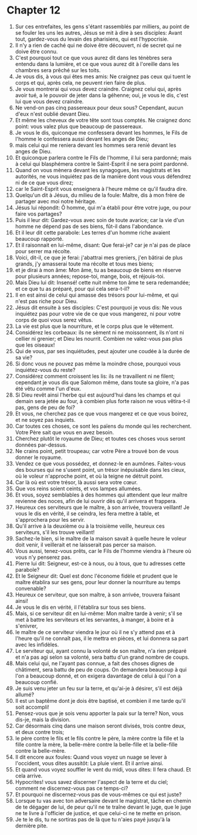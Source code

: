 # Chapter 12

1. Sur ces entrefaites, les gens s'étant rassemblés par milliers, au point de se fouler les uns les autres, Jésus se mit à dire à ses disciples: Avant tout, gardez-vous du levain des pharisiens, qui est l'hypocrisie.
2. Il n'y a rien de caché qui ne doive être découvert, ni de secret qui ne doive être connu.
3. C'est pourquoi tout ce que vous aurez dit dans les ténèbres sera entendu dans la lumière, et ce que vous aurez dit à l'oreille dans les chambres sera prêché sur les toits.
4. Je vous dis, à vous qui êtes mes amis: Ne craignez pas ceux qui tuent le corps et qui, après cela, ne peuvent rien faire de plus.
5. Je vous montrerai qui vous devez craindre. Craignez celui qui, après avoir tué, a le pouvoir de jeter dans la géhenne; oui, je vous le dis, c'est lui que vous devez craindre.
6. Ne vend-on pas cinq passereaux pour deux sous? Cependant, aucun d'eux n'est oublié devant Dieu.
7. Et même les cheveux de votre tête sont tous comptés. Ne craignez donc point: vous valez plus que beaucoup de passereaux.
8. Je vous le dis, quiconque me confessera devant les hommes, le Fils de l'homme le confessera aussi devant les anges de Dieu;
9. mais celui qui me reniera devant les hommes sera renié devant les anges de Dieu.
10. Et quiconque parlera contre le Fils de l'homme, il lui sera pardonné; mais à celui qui blasphémera contre le Saint-Esprit il ne sera point pardonné.
11. Quand on vous mènera devant les synagogues, les magistrats et les autorités, ne vous inquiétez pas de la manière dont vous vous défendrez ni de ce que vous direz;
12. car le Saint-Esprit vous enseignera à l'heure même ce qu'il faudra dire.
13. Quelqu'un dit à Jésus, du milieu de la foule: Maître, dis à mon frère de partager avec moi notre héritage.
14. Jésus lui répondit: Ô homme, qui m'a établi pour être votre juge, ou pour faire vos partages?
15. Puis il leur dit: Gardez-vous avec soin de toute avarice; car la vie d'un homme ne dépend pas de ses biens, fût-il dans l'abondance.
16. Et il leur dit cette parabole: Les terres d'un homme riche avaient beaucoup rapporté.
17. Et il raisonnait en lui-même, disant: Que ferai-je? car je n'ai pas de place pour serrer ma récolte.
18. Voici, dit-il, ce que je ferai: j'abattrai mes greniers, j'en bâtirai de plus grands, j'y amasserai toute ma récolte et tous mes biens;
19. et je dirai à mon âme: Mon âme, tu as beaucoup de biens en réserve pour plusieurs années; repose-toi, mange, bois, et réjouis-toi.
20. Mais Dieu lui dit: Insensé! cette nuit même ton âme te sera redemandée; et ce que tu as préparé, pour qui cela sera-t-il?
21. Il en est ainsi de celui qui amasse des trésors pour lui-même, et qui n'est pas riche pour Dieu.
22. Jésus dit ensuite à ses disciples: C'est pourquoi je vous dis: Ne vous inquiétez pas pour votre vie de ce que vous mangerez, ni pour votre corps de quoi vous serez vêtus.
23. La vie est plus que la nourriture, et le corps plus que le vêtement.
24. Considérez les corbeaux: ils ne sèment ni ne moissonnent, ils n'ont ni cellier ni grenier; et Dieu les nourrit. Combien ne valez-vous pas plus que les oiseaux!
25. Qui de vous, par ses inquiétudes, peut ajouter une coudée à la durée de sa vie?
26. Si donc vous ne pouvez pas même la moindre chose, pourquoi vous inquiétez-vous du reste?
27. Considérez comment croissent les lis: ils ne travaillent ni ne filent; cependant je vous dis que Salomon même, dans toute sa gloire, n'a pas été vêtu comme l'un d'eux.
28. Si Dieu revêt ainsi l'herbe qui est aujourd'hui dans les champs et qui demain sera jetée au four, à combien plus forte raison ne vous vêtira-t-il pas, gens de peu de foi?
29. Et vous, ne cherchez pas ce que vous mangerez et ce que vous boirez, et ne soyez pas inquiets.
30. Car toutes ces choses, ce sont les païens du monde qui les recherchent. Votre Père sait que vous en avez besoin.
31. Cherchez plutôt le royaume de Dieu; et toutes ces choses vous seront données par-dessus.
32. Ne crains point, petit troupeau; car votre Père a trouvé bon de vous donner le royaume.
33. Vendez ce que vous possédez, et donnez-le en aumônes. Faites-vous des bourses qui ne s'usent point, un trésor inépuisable dans les cieux, où le voleur n'approche point, et où la teigne ne détruit point.
34. Car là où est votre trésor, là aussi sera votre cœur.
35. Que vos reins soient ceints, et vos lampes allumées.
36. Et vous, soyez semblables à des hommes qui attendent que leur maître revienne des noces, afin de lui ouvrir dès qu'il arrivera et frappera.
37. Heureux ces serviteurs que le maître, à son arrivée, trouvera veillant! Je vous le dis en vérité, il se ceindra, les fera mettre à table, et s'approchera pour les servir.
38. Qu'il arrive à la deuxième ou à la troisième veille, heureux ces serviteurs, s'il les trouve veillant!
39. Sachez-le bien, si le maître de la maison savait à quelle heure le voleur doit venir, il veillerait et ne laisserait pas percer sa maison.
40. Vous aussi, tenez-vous prêts, car le Fils de l'homme viendra à l'heure où vous n'y penserez pas.
41. Pierre lui dit: Seigneur, est-ce à nous, ou à tous, que tu adresses cette parabole?
42. Et le Seigneur dit: Quel est donc l'économe fidèle et prudent que le maître établira sur ses gens, pour leur donner la nourriture au temps convenable?
43. Heureux ce serviteur, que son maître, à son arrivée, trouvera faisant ainsi!
44. Je vous le dis en vérité, il l'établira sur tous ses biens.
45. Mais, si ce serviteur dit en lui-même: Mon maître tarde à venir; s'il se met à battre les serviteurs et les servantes, à manger, à boire et à s'enivrer,
46. le maître de ce serviteur viendra le jour où il ne s'y attend pas et à l'heure qu'il ne connaît pas, il le mettra en pièces, et lui donnera sa part avec les infidèles.
47. Le serviteur qui, ayant connu la volonté de son maître, n'a rien préparé et n'a pas agi selon sa volonté, sera battu d'un grand nombre de coups.
48. Mais celui qui, ne l'ayant pas connue, a fait des choses dignes de châtiment, sera battu de peu de coups. On demandera beaucoup à qui l'on a beaucoup donné, et on exigera davantage de celui à qui l'on a beaucoup confié.
49. Je suis venu jeter un feu sur la terre, et qu'ai-je à désirer, s'il est déjà allumé?
50. Il est un baptême dont je dois être baptisé, et combien il me tarde qu'il soit accompli!
51. Pensez-vous que je sois venu apporter la paix sur la terre? Non, vous dis-je, mais la division.
52. Car désormais cinq dans une maison seront divisés, trois contre deux, et deux contre trois;
53. le père contre le fils et le fils contre le père, la mère contre la fille et la fille contre la mère, la belle-mère contre la belle-fille et la belle-fille contre la belle-mère.
54. Il dit encore aux foules: Quand vous voyez un nuage se lever à l'occident, vous dites aussitôt: La pluie vient. Et il arrive ainsi.
55. Et quand vous voyez souffler le vent du midi, vous dites: Il fera chaud. Et cela arrive.
56. Hypocrites! vous savez discerner l'aspect de la terre et du ciel; comment ne discernez-vous pas ce temps-ci?
57. Et pourquoi ne discernez-vous pas de vous-mêmes ce qui est juste?
58. Lorsque tu vas avec ton adversaire devant le magistrat, tâche en chemin de te dégager de lui, de peur qu'il ne te traîne devant le juge, que le juge ne te livre à l'officier de justice, et que celui-ci ne te mette en prison.
59. Je te le dis, tu ne sortiras pas de là que tu n'aies payé jusqu'à la dernière pite.

